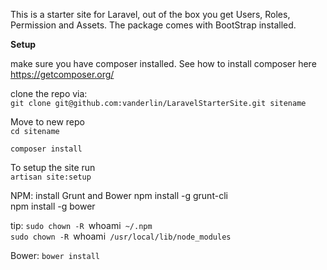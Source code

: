 
This is a starter site for Laravel, out of the box you get Users, Roles, Permission and Assets. The package comes with BootStrap installed. 

**Setup**

make sure you have composer installed. See how to install composer here https://getcomposer.org/

clone the repo via:  
`git clone git@github.com:vanderlin/LaravelStarterSite.git sitename`

Move to new repo  
`cd sitename`

`composer install`

To setup the site run    
`artisan site:setup`


NPM:
install Grunt and Bower
npm install -g grunt-cli  
npm install -g bower  

tip:
`sudo chown -R `whoami` ~/.npm`   		
`sudo chown -R `whoami` /usr/local/lib/node_modules`   

Bower:
`bower install`
